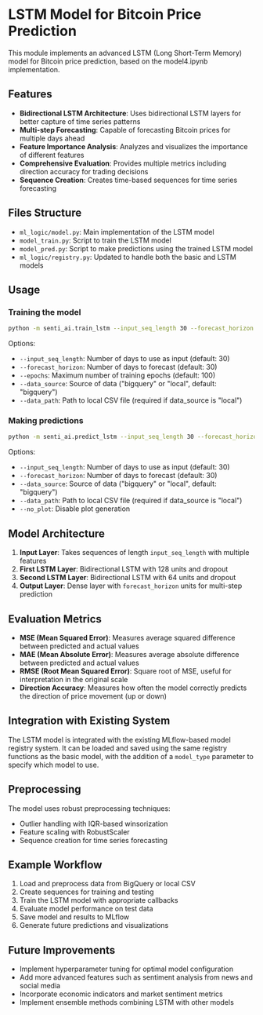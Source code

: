 # LSTM Model for Bitcoin Price Prediction

This module implements an advanced LSTM (Long Short-Term Memory) model for Bitcoin price prediction, based on the model4.ipynb implementation.

## Features

- **Bidirectional LSTM Architecture**: Uses bidirectional LSTM layers for better capture of time series patterns
- **Multi-step Forecasting**: Capable of forecasting Bitcoin prices for multiple days ahead
- **Feature Importance Analysis**: Analyzes and visualizes the importance of different features
- **Comprehensive Evaluation**: Provides multiple metrics including direction accuracy for trading decisions
- **Sequence Creation**: Creates time-based sequences for time series forecasting

## Files Structure

- `ml_logic/model.py`: Main implementation of the LSTM model
- `model_train.py`: Script to train the LSTM model
- `model_pred.py`: Script to make predictions using the trained LSTM model
- `ml_logic/registry.py`: Updated to handle both the basic and LSTM models

## Usage

### Training the model

```bash
python -m senti_ai.train_lstm --input_seq_length 30 --forecast_horizon 30 --epochs 100
```

Options:
- `--input_seq_length`: Number of days to use as input (default: 30)
- `--forecast_horizon`: Number of days to forecast (default: 30)
- `--epochs`: Maximum number of training epochs (default: 100)
- `--data_source`: Source of data ("bigquery" or "local", default: "bigquery")
- `--data_path`: Path to local CSV file (required if data_source is "local")

### Making predictions

```bash
python -m senti_ai.predict_lstm --input_seq_length 30 --forecast_horizon 30
```

Options:
- `--input_seq_length`: Number of days to use as input (default: 30)
- `--forecast_horizon`: Number of days to forecast (default: 30)
- `--data_source`: Source of data ("bigquery" or "local", default: "bigquery")
- `--data_path`: Path to local CSV file (required if data_source is "local")
- `--no_plot`: Disable plot generation

## Model Architecture

1. **Input Layer**: Takes sequences of length `input_seq_length` with multiple features
2. **First LSTM Layer**: Bidirectional LSTM with 128 units and dropout
3. **Second LSTM Layer**: Bidirectional LSTM with 64 units and dropout
4. **Output Layer**: Dense layer with `forecast_horizon` units for multi-step prediction

## Evaluation Metrics

- **MSE (Mean Squared Error)**: Measures average squared difference between predicted and actual values
- **MAE (Mean Absolute Error)**: Measures average absolute difference between predicted and actual values
- **RMSE (Root Mean Squared Error)**: Square root of MSE, useful for interpretation in the original scale
- **Direction Accuracy**: Measures how often the model correctly predicts the direction of price movement (up or down)

## Integration with Existing System

The LSTM model is integrated with the existing MLflow-based model registry system. It can be loaded and saved using the same registry functions as the basic model, with the addition of a `model_type` parameter to specify which model to use.

## Preprocessing

The model uses robust preprocessing techniques:
- Outlier handling with IQR-based winsorization
- Feature scaling with RobustScaler
- Sequence creation for time series forecasting

## Example Workflow

1. Load and preprocess data from BigQuery or local CSV
2. Create sequences for training and testing
3. Train the LSTM model with appropriate callbacks
4. Evaluate model performance on test data
5. Save model and results to MLflow
6. Generate future predictions and visualizations

## Future Improvements

- Implement hyperparameter tuning for optimal model configuration
- Add more advanced features such as sentiment analysis from news and social media
- Incorporate economic indicators and market sentiment metrics
- Implement ensemble methods combining LSTM with other models
